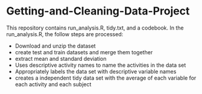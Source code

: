 # Getting-and-Cleaning-Data-Project
This repository contains run_analysis.R, tidy.txt, and a codebook.
In the run_analysis.R, the follow steps are processed:
- Download and unzip the dataset
- create test and train datasets and merge them together 
- extract mean and standard deviation
- Uses descriptive activity names to name the activities in the data set
- Appropriately labels the data set with descriptive variable names
- creates a independent tidy data set with the average of each variable for each activity and each subject
